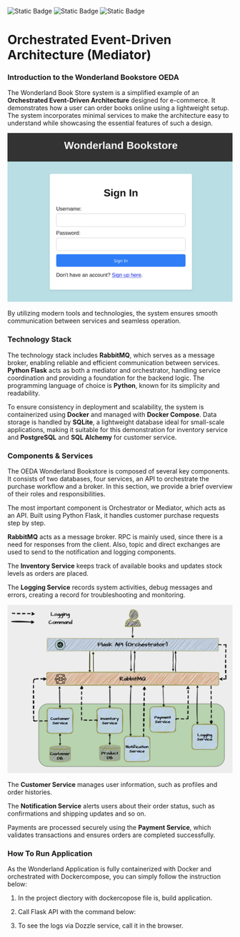 ![Static Badge](https://img.shields.io/badge/Version-v1.3.0-brightgreen?style=flat) ![Static Badge](https://img.shields.io/badge/Python-v3.8-blue) ![Static Badge](https://img.shields.io/badge/Dockercompose-v3.5-blue)
# Orchestrated Event-Driven Architecture (Mediator)

### Introduction to the Wonderland Bookstore OEDA

The Wonderland Book Store system is a simplified example of an **Orchestrated Event-Driven Architecture** designed for e-commerce.
It demonstrates how a user can order books online using a lightweight setup. The system incorporates minimal services to make the architecture easy to understand while showcasing the essential features of such a design.

![Alt text](images/wonderland_welcome.png?raw=true "Wonderland welcome Page")

By utilizing modern tools and technologies, the system ensures smooth communication between services and seamless operation.

### Technology Stack
The technology stack includes **RabbitMQ**, which serves as a message broker, enabling reliable and efficient communication between services. **Python Flask** acts as both a mediator and orchestrator, handling service coordination and providing a foundation for the backend logic. The programming language of choice is **Python**, known for its simplicity and readability.

To ensure consistency in deployment and scalability, the system is containerized using **Docker** and managed with **Docker Compose**.
Data storage is handled by **SQLite**, a lightweight database ideal for small-scale applications, making it suitable for this demonstration for inventory service and **PostgreSQL** and **SQL Alchemy** for customer service.

### Components & Services
The OEDA Wonderland Bookstore is composed of several key components. It consists of two databases, four services, an API to orchestrate the purchase workflow and a broker. In this section, we provide a brief overview of their roles and responsibilities.

The most important component is Orchestrator or Mediator, which acts as an API. Built using Python Flask, it handles customer purchase requests step by step.

**RabbitMQ** acts as a message broker. RPC is mainly used, since there is a need for responses from the client. Also, topic and direct exchanges are used to send to the notification and logging components.

The **Inventory Service** keeps track of available books and updates stock levels as orders are placed. 

The **Logging Service** records system activities, debug messages and errors, creating a record for troubleshooting and monitoring.

![Alt text](images/OEDA1.png?raw=true "Wonderland Book Store")

The **Customer Service** manages user information, such as profiles and order histories.

The **Notification Service** alerts users about their order status, such as confirmations and shipping updates and so on.

Payments are processed securely using the **Payment Service**, which validates transactions and ensures orders are completed successfully.

### How To Run Application
As the Wonderland Application is fully containerized with Docker and orchestrated with Dockercompose, you can simply follow the instruction below:
1. In the project diectory with dockercopose file is, build application.

2. Call Flask API with the command below:

3. To see the logs via Dozzle service, call it in the browser.
